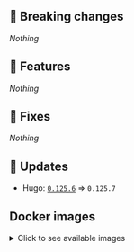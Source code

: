 ## :loudspeaker: Breaking changes

*Nothing*


## :tada: Features

*Nothing*


## :bug: Fixes

*Nothing*


## :heartbeat: Updates

* Hugo: [`0.125.6`](https://github.com/floryn90/docker-hugo/releases/tag/0.125.6) => `0.125.7`


## Docker images

<details>
<summary>Click to see available images</summary>

This release is available from Docker Hub as project `floryn90/hugo` with the following tags:

| Alias tags                   | Version specific tags                      |
| ---------------------------- | ------------------------------------------ |
| `busybox`, `latest`          | `0.125.7-busybox`, `0.125.7`                     |
| `busybox-ci`, `ci`           | `0.125.7-busybox-ci`, `0.125.7-ci`               |
| `busybox-onbuild`, `onbuild` | `0.125.7-busybox-onbuild`, `0.125.7-onbuild`     |
| `alpine`                     | `0.125.7-alpine`                              |
| `alpine-ci`                  | `0.125.7-alpine-ci`                           |
| `alpine-onbuild`             | `0.125.7-alpine-onbuild`                      |
| `asciidoctor`                | `0.125.7-asciidoctor`                         |
| `asciidoctor-ci`             | `0.125.7-asciidoctor-ci`                      |
| `asciidoctor-onbuild`        | `0.125.7-asciidoctor-onbuild`                 |
| `pandoc`                     | `0.125.7-pandoc`                              |
| `pandoc-ci`                  | `0.125.7-pandoc-ci`                           |
| `pandoc-onbuild`             | `0.125.7-pandoc-onbuild`                      |
| `ext-alpine`                 | `0.125.7-ext-alpine`                          |
| `ext-alpine-ci`              | `0.125.7-ext-alpine-ci`                       |
| `ext-alpine-onbuild`         | `0.125.7-ext-alpine-onbuild`                  |
| `ext-asciidoctor`            | `0.125.7-ext-asciidoctor`                     |
| `ext-asciidoctor-ci`         | `0.125.7-ext-asciidoctor-ci`                  |
| `ext-asciidoctor-onbuild`    | `0.125.7-ext-asciidoctor-onbuild`             |
| `ext-pandoc`                 | `0.125.7-ext-pandoc`                          |
| `ext-pandoc-ci`              | `0.125.7-ext-pandoc-ci`                       |
| `ext-pandoc-onbuild`         | `0.125.7-ext-pandoc-onbuild`                  |
| `debian`                     | `0.125.7-debian`                              |
| `debian-ci`                  | `0.125.7-debian-ci`                           |
| `debian-onbuild`             | `0.125.7-debian-onbuild`                      |
| `ext-debian`, `ext`, `latest-ext` | `0.125.7-ext-debian`, `0.125.7-ext`         |
| `ext-debian-ci`, `ext-ci`    | `0.125.7-ext-debian-ci`, `0.125.7-ext-ci`        |
| `ext-debian-onbuild`, `ext-onbuild` | `0.125.7-ext-debian-onbuild`, `0.125.7-ext-onbuild` |
| `ubuntu`                     | `0.125.7-ubuntu`                            |
| `ubuntu-ci`                  | `0.125.7-ubuntu-ci`                         |
| `ubuntu-onbuild`             | `0.125.7-ubuntu-onbuild`                    |
| `ext-ubuntu`                 | `0.125.7-ext-ubuntu`                        |
| `ext-ubuntu-ci`              | `0.125.7-ext-ubuntu-ci`                     |
| `ext-ubuntu-onbuild`         | `0.125.7-ext-ubuntu-onbuild`                |
</details>